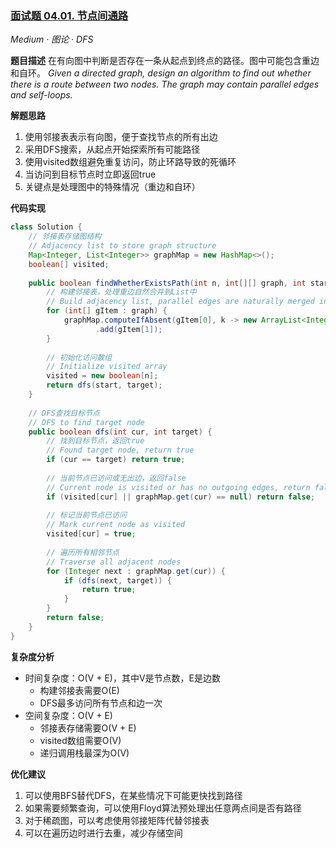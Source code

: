 ### [面试题 04.01. 节点间通路](https://leetcode.cn/problems/route-between-nodes-lcci/)
*Medium · 图论 · DFS*

**题目描述**
在有向图中判断是否存在一条从起点到终点的路径。图中可能包含重边和自环。
*Given a directed graph, design an algorithm to find out whether there is a route between two nodes. The graph may contain parallel edges and self-loops.*

**解题思路**
1. 使用邻接表表示有向图，便于查找节点的所有出边
2. 采用DFS搜索，从起点开始探索所有可能路径
3. 使用visited数组避免重复访问，防止环路导致的死循环
4. 当访问到目标节点时立即返回true
5. 关键点是处理图中的特殊情况（重边和自环）

**代码实现**
```java
class Solution {
    // 邻接表存储图结构
    // Adjacency list to store graph structure
    Map<Integer, List<Integer>> graphMap = new HashMap<>();
    boolean[] visited;
    
    public boolean findWhetherExistsPath(int n, int[][] graph, int start, int target) {
        // 构建邻接表，处理重边自然合并到List中
        // Build adjacency list, parallel edges are naturally merged into the List
        for (int[] gItem : graph) {
            graphMap.computeIfAbsent(gItem[0], k -> new ArrayList<Integer>())
                   .add(gItem[1]);
        }
        
        // 初始化访问数组
        // Initialize visited array
        visited = new boolean[n];
        return dfs(start, target);
    }
    
    // DFS查找目标节点
    // DFS to find target node
    public boolean dfs(int cur, int target) {
        // 找到目标节点，返回true
        // Found target node, return true
        if (cur == target) return true;
        
        // 当前节点已访问或无出边，返回false
        // Current node is visited or has no outgoing edges, return false
        if (visited[cur] || graphMap.get(cur) == null) return false;
        
        // 标记当前节点已访问
        // Mark current node as visited
        visited[cur] = true;
        
        // 遍历所有相邻节点
        // Traverse all adjacent nodes
        for (Integer next : graphMap.get(cur)) {
            if (dfs(next, target)) {
                return true;
            }
        }
        return false;
    }
}
```

**复杂度分析**
- 时间复杂度：O(V + E)，其中V是节点数，E是边数
    - 构建邻接表需要O(E)
    - DFS最多访问所有节点和边一次
- 空间复杂度：O(V + E)
    - 邻接表存储需要O(V + E)
    - visited数组需要O(V)
    - 递归调用栈最深为O(V)

**优化建议**
1. 可以使用BFS替代DFS，在某些情况下可能更快找到路径
2. 如果需要频繁查询，可以使用Floyd算法预处理出任意两点间是否有路径
3. 对于稀疏图，可以考虑使用邻接矩阵代替邻接表
4. 可以在遍历边时进行去重，减少存储空间